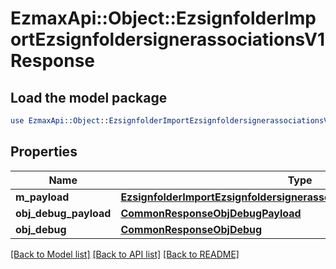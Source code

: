 # EzmaxApi::Object::EzsignfolderImportEzsignfoldersignerassociationsV1Response

## Load the model package
```perl
use EzmaxApi::Object::EzsignfolderImportEzsignfoldersignerassociationsV1Response;
```

## Properties
Name | Type | Description | Notes
------------ | ------------- | ------------- | -------------
**m_payload** | [**EzsignfolderImportEzsignfoldersignerassociationsV1ResponseMPayload**](EzsignfolderImportEzsignfoldersignerassociationsV1ResponseMPayload.md) |  | 
**obj_debug_payload** | [**CommonResponseObjDebugPayload**](CommonResponseObjDebugPayload.md) |  | [optional] 
**obj_debug** | [**CommonResponseObjDebug**](CommonResponseObjDebug.md) |  | [optional] 

[[Back to Model list]](../README.md#documentation-for-models) [[Back to API list]](../README.md#documentation-for-api-endpoints) [[Back to README]](../README.md)


